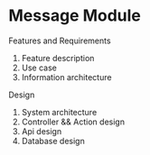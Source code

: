Message Module
==============
Features and Requirements

1. Feature description
2. Use case
3. Information architecture

Design

1. System architecture
2. Controller && Action design
3. Api design
4. Database design
